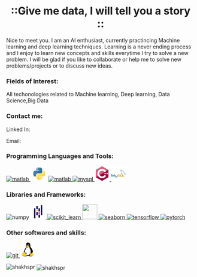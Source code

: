 <h1 align="center">::Give me data, I will tell you a story :: </h1>

Nice to meet you. I am an AI enthusiast, currently practincing Machine learning and deep learning techniques. Learning is a never ending process and I enjoy to learn new concepts and skills everytime I try to solve a new problem. I will be glad if you like to collaborate or help me to solve new problems/projects or to discuss new ideas.

<h3 align="left">Fields of Interest: </h3> All techonologies related to Machine learning, Deep learning, Data Science,Big Data

<h3 align="left"> Contact me:</h3>
<p align="left"> Linked In:
<p align="left"> Email:
<p align="left">
</p>


<h3 align="left">Programming Languages and Tools:</h3>
<p align="left">  <a href="https://www.mathworks.com/" target="_blank" rel="noreferrer"> <img src="https://upload.wikimedia.org/wikipedia/commons/2/21/Matlab_Logo.png" alt="matlab" width="40" height="40"/> </a> <a  target="_blank" rel="noreferrer"> <img <a href="https://www.python.org" target="_blank" rel="noreferrer"> <img src="https://raw.githubusercontent.com/devicons/devicon/master/icons/python/python-original.svg" alt="python" width="40" height="40"/> </a> <a href="https://www.mathworks.com/" target="_blank" rel="noreferrer"> <img src="https://jupyter.org/assets/main-logo.svg" alt="matlab" width="40" height="40"/> </a> <a href="https://www.mysql.com/"> <img src="https://code.visualstudio.com/assets/images/code-stable.png" alt="mysql" width="40" height="40"/> </a>  <a  target="_blank" rel="noreferrer"> <img</a> <a  href="https://www.w3schools.com/cpp/" target="_blank" rel="noreferrer"> <img src="https://raw.githubusercontent.com/devicons/devicon/master/icons/cplusplus/cplusplus-original.svg" alt="cplusplus" width="40" height="40"/> </a>  <a href="https://www.mysql.com/"> <img src="https://raw.githubusercontent.com/devicons/devicon/master/icons/mysql/mysql-original-wordmark.svg" alt="mysql" width="40" height="40"/> </a> </p>

<h3 align="left">Libraries and Frameworks:</h3> <div <p align="left">  <img src="https://numpy.org/doc/1.21/_static/numpylogo.svg" alt="numpy" width="40" height="40"/> </a> <a href="https://pandas.pydata.org/" target="_blank" rel="noreferrer"> <img src="https://raw.githubusercontent.com/devicons/devicon/2ae2a900d2f041da66e950e4d48052658d850630/icons/pandas/pandas-original.svg" alt="pandas" width="40" height="40"/> </a> <a href="https://scikit-learn.org/" target="_blank" rel="noreferrer"> <img src="https://upload.wikimedia.org/wikipedia/commons/0/05/Scikit_learn_logo_small.svg" alt="scikit_learn" width="40" height="40"/> </a>   <a href="https://pytorch.org/" target="_blank" rel="noreferrer"> <img src="https://upload.wikimedia.org/wikipedia/commons/thumb/0/01/Created_with_Matplotlib-logo.svg/1024px-Created_with_Matplotlib-logo.svg.png" width="40" height="40"/> </a> <a href="https://seaborn.pydata.org/" target="_blank" rel="noreferrer"> <img src="https://seaborn.pydata.org/_images/logo-mark-lightbg.svg" alt="seaborn" width="40" height="40"/> </a> <a href="https://www.tensorflow.org" target="_blank" rel="noreferrer"> <img src="https://www.vectorlogo.zone/logos/tensorflow/tensorflow-icon.svg" alt="tensorflow" width="40" height="40"/> </a>  <a href="https://pytorch.org/" target="_blank" rel="noreferrer"> <img src="https://www.vectorlogo.zone/logos/pytorch/pytorch-icon.svg" alt="pytorch" width="40" height="40"/> </a> </p>


<h3 align="left">Other softwares and skills:</h3>
<p align="left"> <a href="https://git-scm.com/" target="_blank" rel="noreferrer"> <img src="https://www.vectorlogo.zone/logos/git-scm/git-scm-icon.svg" alt="git" width="40" height="40"/> </a> <a href="https://www.linux.org/" target="_blank" rel="noreferrer"> <img src="https://raw.githubusercontent.com/devicons/devicon/master/icons/linux/linux-original.svg" alt="linux" width="40" height="40"/> </a> </p>


<p><img align="left" src="https://github-readme-stats.vercel.app/api/top-langs?username=shakhspr&show_icons=true&locale=en&layout=compact" alt="shakhspr" /></p>

<p>&nbsp;<img align="center" src="https://github-readme-stats.vercel.app/api?username=shakhspr&show_icons=true&locale=en" alt="shakhspr" /></p>



